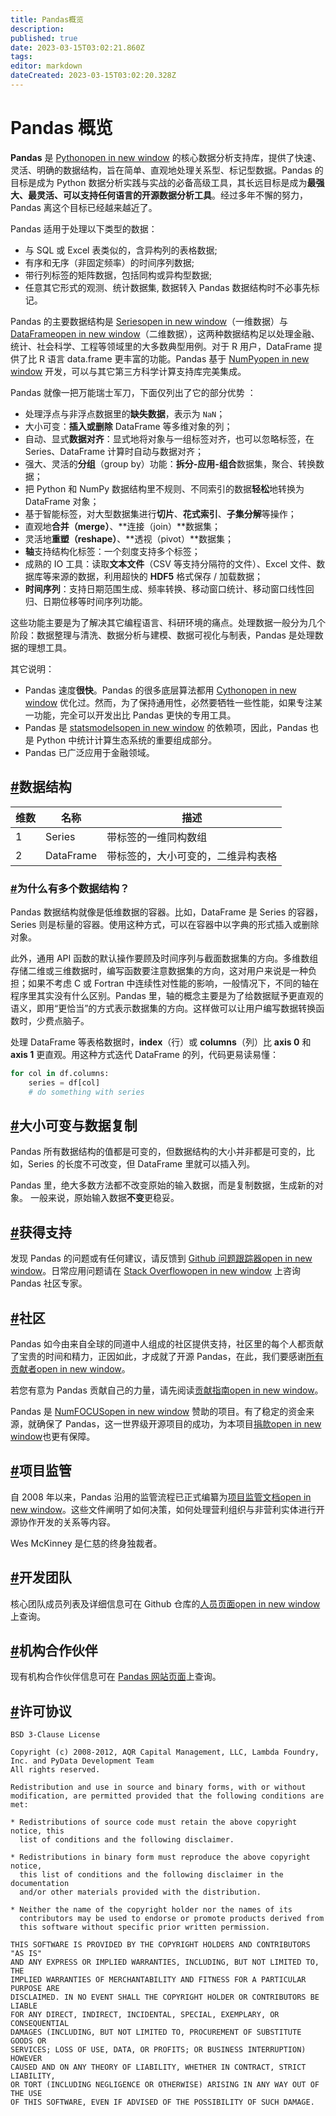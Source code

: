 ```yaml
---
title: Pandas概览
description: 
published: true
date: 2023-03-15T03:02:21.860Z
tags: 
editor: markdown
dateCreated: 2023-03-15T03:02:20.328Z
---
```


# Pandas 概览

**Pandas** 是 [Pythonopen in new window](https://www.python.org/) 的核心数据分析支持库，提供了快速、灵活、明确的数据结构，旨在简单、直观地处理关系型、标记型数据。Pandas 的目标是成为 Python 数据分析实践与实战的必备高级工具，其长远目标是成为**最强大、最灵活、可以支持任何语言的开源数据分析工具**。经过多年不懈的努力，Pandas 离这个目标已经越来越近了。

Pandas 适用于处理以下类型的数据：

- 与 SQL 或 Excel 表类似的，含异构列的表格数据;
- 有序和无序（非固定频率）的时间序列数据;
- 带行列标签的矩阵数据，包括同构或异构型数据;
- 任意其它形式的观测、统计数据集, 数据转入 Pandas 数据结构时不必事先标记。

Pandas 的主要数据结构是 [Seriesopen in new window](https://pandas.pydata.org/pandas-docs/stable/reference/api/pandas.Series.html#pandas.Series)（一维数据）与 [DataFrameopen in new window](https://pandas.pydata.org/pandas-docs/stable/reference/api/pandas.DataFrame.html#pandas.DataFrame)（二维数据），这两种数据结构足以处理金融、统计、社会科学、工程等领域里的大多数典型用例。对于 R 用户，DataFrame 提供了比 R 语言 data.frame 更丰富的功能。Pandas 基于 [NumPyopen in new window](https://www.numpy.org/) 开发，可以与其它第三方科学计算支持库完美集成。

Pandas 就像一把万能瑞士军刀，下面仅列出了它的部分优势 ：

- 处理浮点与非浮点数据里的**缺失数据**，表示为 `NaN`；
- 大小可变：**插入或删除** DataFrame 等多维对象的列；
- 自动、显式**数据对齐**：显式地将对象与一组标签对齐，也可以忽略标签，在 Series、DataFrame 计算时自动与数据对齐；
- 强大、灵活的**分组**（group by）功能：**拆分-应用-组合**数据集，聚合、转换数据；
- 把 Python 和 NumPy 数据结构里不规则、不同索引的数据**轻松**地转换为 DataFrame 对象；
- 基于智能标签，对大型数据集进行**切片**、**花式索引**、**子集分解**等操作；
- 直观地**合并（merge）**、**连接（join）**数据集；
- 灵活地**重塑（reshape）**、**透视（pivot）**数据集；
- **轴**支持结构化标签：一个刻度支持多个标签；
- 成熟的 IO 工具：读取**文本文件**（CSV 等支持分隔符的文件）、Excel 文件、数据库等来源的数据，利用超快的 **HDF5** 格式保存 / 加载数据；
- **时间序列**：支持日期范围生成、频率转换、移动窗口统计、移动窗口线性回归、日期位移等时间序列功能。

这些功能主要是为了解决其它编程语言、科研环境的痛点。处理数据一般分为几个阶段：数据整理与清洗、数据分析与建模、数据可视化与制表，Pandas 是处理数据的理想工具。

其它说明：

- Pandas 速度**很快**。Pandas 的很多底层算法都用 [Cythonopen in new window](https://cython.org/) 优化过。然而，为了保持通用性，必然要牺牲一些性能，如果专注某一功能，完全可以开发出比 Pandas 更快的专用工具。
- Pandas 是 [statsmodelsopen in new window](https://www.statsmodels.org/stable/index.html) 的依赖项，因此，Pandas 也是 Python 中统计计算生态系统的重要组成部分。
- Pandas 已广泛应用于金融领域。

## [#](https://www.pypandas.cn/docs/getting_started/overview.html#数据结构)数据结构

| 维数 | 名称      | 描述                               |
| ---- | --------- | ---------------------------------- |
| 1    | Series    | 带标签的一维同构数组               |
| 2    | DataFrame | 带标签的，大小可变的，二维异构表格 |

### [#](https://www.pypandas.cn/docs/getting_started/overview.html#为什么有多个数据结构)为什么有多个数据结构？

Pandas 数据结构就像是低维数据的容器。比如，DataFrame 是 Series 的容器，Series 则是标量的容器。使用这种方式，可以在容器中以字典的形式插入或删除对象。

此外，通用 API 函数的默认操作要顾及时间序列与截面数据集的方向。多维数组存储二维或三维数据时，编写函数要注意数据集的方向，这对用户来说是一种负担；如果不考虑 C 或 Fortran 中连续性对性能的影响，一般情况下，不同的轴在程序里其实没有什么区别。Pandas 里，轴的概念主要是为了给数据赋予更直观的语义，即用“更恰当”的方式表示数据集的方向。这样做可以让用户编写数据转换函数时，少费点脑子。

处理 DataFrame 等表格数据时，**index**（行）或 **columns**（列）比 **axis 0** 和 **axis 1** 更直观。用这种方式迭代 DataFrame 的列，代码更易读易懂：

```python
for col in df.columns:
    series = df[col]
    # do something with series
```

## [#](https://www.pypandas.cn/docs/getting_started/overview.html#大小可变与数据复制)大小可变与数据复制

Pandas 所有数据结构的值都是可变的，但数据结构的大小并非都是可变的，比如，Series 的长度不可改变，但 DataFrame 里就可以插入列。

Pandas 里，绝大多数方法都不改变原始的输入数据，而是复制数据，生成新的对象。 一般来说，原始输入数据**不变**更稳妥。

## [#](https://www.pypandas.cn/docs/getting_started/overview.html#获得支持)获得支持

发现 Pandas 的问题或有任何建议，请反馈到 [Github 问题跟踪器open in new window](https://github.com/Pandas-dev/Pandas/issues)。日常应用问题请在 [Stack Overflowopen in new window](https://stackoverflow.com/questions/tagged/Pandas) 上咨询 Pandas 社区专家。

## [#](https://www.pypandas.cn/docs/getting_started/overview.html#社区)社区

Pandas 如今由来自全球的同道中人组成的社区提供支持，社区里的每个人都贡献了宝贵的时间和精力，正因如此，才成就了开源 Pandas，在此，我们要感谢[所有贡献者open in new window](https://github.com/Pandas-dev/Pandas/graphs/contributors)。

若您有意为 Pandas 贡献自己的力量，请先阅读[贡献指南open in new window](https://pandas.pydata.org/Pandas-docs/stable/development/contributing.html#contributing)。

Pandas 是 [NumFOCUSopen in new window](https://www.numfocus.org/open-source-projects/) 赞助的项目。有了稳定的资金来源，就确保了 Pandas，这一世界级开源项目的成功，为本项目[捐款open in new window](https://pandas.pydata.org/donate.html)也更有保障。

## [#](https://www.pypandas.cn/docs/getting_started/overview.html#项目监管)项目监管

自 2008 年以来，Pandas 沿用的监管流程已正式编纂为[项目监管文档open in new window](https://github.com/Pandas-dev/Pandas-governance)。这些文件阐明了如何决策，如何处理营利组织与非营利实体进行开源协作开发的关系等内容。

Wes McKinney 是仁慈的终身独裁者。

## [#](https://www.pypandas.cn/docs/getting_started/overview.html#开发团队)开发团队

核心团队成员列表及详细信息可在 Github 仓库的[人员页面open in new window](https://github.com/Pandas-dev/Pandas-governance/blob/master/people.md)上查询。

## [#](https://www.pypandas.cn/docs/getting_started/overview.html#机构合作伙伴)机构合作伙伴

现有机构合作伙伴信息可在 [Pandas 网站页面](https://www.pypandas.cn/about/)上查询。

## [#](https://www.pypandas.cn/docs/getting_started/overview.html#许可协议)许可协议

```text
BSD 3-Clause License

Copyright (c) 2008-2012, AQR Capital Management, LLC, Lambda Foundry, Inc. and PyData Development Team
All rights reserved.

Redistribution and use in source and binary forms, with or without
modification, are permitted provided that the following conditions are met:

* Redistributions of source code must retain the above copyright notice, this
  list of conditions and the following disclaimer.

* Redistributions in binary form must reproduce the above copyright notice,
  this list of conditions and the following disclaimer in the documentation
  and/or other materials provided with the distribution.

* Neither the name of the copyright holder nor the names of its
  contributors may be used to endorse or promote products derived from
  this software without specific prior written permission.

THIS SOFTWARE IS PROVIDED BY THE COPYRIGHT HOLDERS AND CONTRIBUTORS "AS IS"
AND ANY EXPRESS OR IMPLIED WARRANTIES, INCLUDING, BUT NOT LIMITED TO, THE
IMPLIED WARRANTIES OF MERCHANTABILITY AND FITNESS FOR A PARTICULAR PURPOSE ARE
DISCLAIMED. IN NO EVENT SHALL THE COPYRIGHT HOLDER OR CONTRIBUTORS BE LIABLE
FOR ANY DIRECT, INDIRECT, INCIDENTAL, SPECIAL, EXEMPLARY, OR CONSEQUENTIAL
DAMAGES (INCLUDING, BUT NOT LIMITED TO, PROCUREMENT OF SUBSTITUTE GOODS OR
SERVICES; LOSS OF USE, DATA, OR PROFITS; OR BUSINESS INTERRUPTION) HOWEVER
CAUSED AND ON ANY THEORY OF LIABILITY, WHETHER IN CONTRACT, STRICT LIABILITY,
OR TORT (INCLUDING NEGLIGENCE OR OTHERWISE) ARISING IN ANY WAY OUT OF THE USE
OF THIS SOFTWARE, EVEN IF ADVISED OF THE POSSIBILITY OF SUCH DAMAGE.
```

